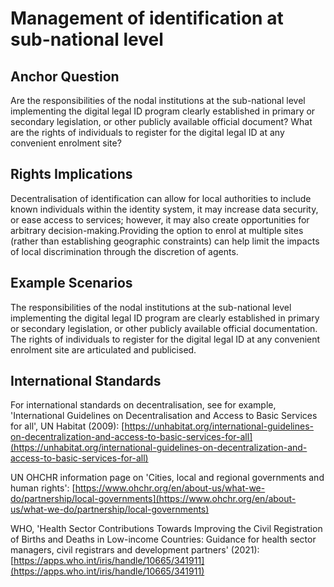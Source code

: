 # Management of identification at sub-national level

## Anchor Question

Are the responsibilities of the nodal institutions at the sub-national level implementing the digital legal ID program clearly established in primary or secondary legislation, or other publicly available official document? What are the rights of individuals to register for the digital legal ID at any convenient enrolment site?

## Rights Implications

Decentralisation of identification can allow for local authorities to include known individuals within the identity system, it may increase data security, or ease access to services; however, it may also create opportunities for arbitrary decision-making.Providing the option to enrol at multiple sites (rather than establishing geographic constraints) can help limit the impacts of local discrimination through the discretion of agents.

## Example Scenarios

The responsibilities of the nodal institutions at the sub-national level implementing the digital legal ID program are clearly established in primary or secondary legislation, or other publicly available official documentation. The rights of individuals to register for the digital legal ID at any convenient enrolment site are articulated and publicised.

## International Standards

For international standards on decentralisation, see for example, 'International Guidelines on Decentralisation and Access to Basic Services for all', UN Habitat (2009): [https://unhabitat.org/international-guidelines-on-decentralization-and-access-to-basic-services-for-all](https://unhabitat.org/international-guidelines-on-decentralization-and-access-to-basic-services-for-all)

UN OHCHR information page on 'Cities, local and regional governments and human rights': [https://www.ohchr.org/en/about-us/what-we-do/partnership/local-governments](https://www.ohchr.org/en/about-us/what-we-do/partnership/local-governments)

WHO, 'Health Sector Contributions Towards Improving the Civil Registration of Births and Deaths in Low-income Countries: Guidance for health sector managers, civil registrars and development partners' (2021): [https://apps.who.int/iris/handle/10665/341911](https://apps.who.int/iris/handle/10665/341911)
